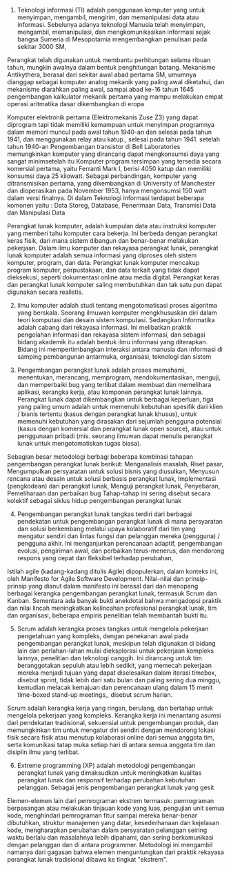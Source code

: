 1.	Teknologi informasi (TI) adalah penggunaan komputer yang untuk menyimpan, mengambil, mengirim, dan memanipulasi data atau informasi. Sebelunya adanya teknologi  Manusia telah menyimpan, mengambil, memanipulasi, dan mengkomunikasikan informasi sejak bangsa Sumeria di Mesopotamia mengembangkan penulisan pada sekitar 3000 SM, 

Perangkat telah digunakan untuk membantu perhitungan selama ribuan tahun, mungkin awalnya dalam bentuk penghitungan batang. Mekanisme Antikythera, berasal dari sekitar awal abad pertama SM, umumnya dianggap sebagai komputer analog mekanik yang paling awal diketahui, dan mekanisme diarahkan paling awal,  sampai abad ke-16 tahun 1645 pengembangan kalkulator mekanik pertama yang mampu melakukan empat operasi aritmatika dasar dikembangkan di eropa

Komputer elektronik pertama (Elektromekanis Zuse Z3) yang dapat diprogram tapi tidak memiliki kemampuan untuk menyimpan programnya dalam memori  muncul pada awal tahun 1940-an dan selesai pada tahun 1941, dan menggunakan relay atau katup., selesai pada tahun 1941. setelah tahun 1940-an Pengembangan transistor di Bell Laboratories memungkinkan komputer yang dirancang dapat mengkonsumsi daya yang sangat minimsetelah itu Komputer program tersimpan yang tersedia secara komersial pertama, yaitu  Ferranti Mark I, berisi 4050 katup dan memiliki konsumsi daya 25 kilowatt. Sebagai perbandingan, komputer yang ditransmisikan pertama, yang dikembangkan di University of Manchester dan dioperasikan pada November 1953, hanya mengonsumsi 150 watt dalam versi finalnya. Di dalam Teknologi informasi terdapat beberapa komonen yaitu : Data Storeg, Database, Penerimaan Data, Transmisi Data dan Manipulasi Data 

Perangkat lunak komputer, adalah kumpulan data atau instruksi komputer yang memberi tahu komputer cara bekerja. Ini berbeda dengan perangkat keras fisik, dari mana sistem dibangun dan benar-benar melakukan pekerjaan. Dalam ilmu komputer dan rekayasa perangkat lunak, perangkat lunak komputer adalah semua informasi yang diproses oleh sistem komputer, program, dan data. Perangkat lunak komputer mencakup program komputer, perpustakaan, dan data terkait yang tidak dapat dieksekusi, seperti dokumentasi online atau media digital. Perangkat keras dan perangkat lunak komputer saling membutuhkan dan tak satu pun dapat digunakan secara realistis. 



2.	ilmu komputer adalah studi tentang mengotomatisasi proses algoritma yang berskala. Seorang ilmuwan komputer mengkhususkan diri dalam teori komputasi dan desain sistem komputasi. Sedangkan Informatika adalah cabang dari rekayasa informasi. Ini melibatkan praktik pengolahan informasi dan rekayasa sistem informasi, dan sebagai bidang akademik itu adalah bentuk ilmu informasi yang diterapkan. Bidang ini mempertimbangkan interaksi antara manusia dan informasi di samping pembangunan antarmuka, organisasi, teknologi dan sistem



3.	Pengembangan perangkat lunak adalah proses memahami, menentukan, merancang, memprogram, mendokumentasikan, menguji, dan memperbaiki bug yang terlibat dalam membuat dan memelihara aplikasi, kerangka kerja, atau komponen perangkat lunak lainnya.  Perangkat lunak dapat dikembangkan untuk berbagai keperluan, tiga yang paling umum adalah untuk memenuhi kebutuhan spesifik dari klien / bisnis tertentu (kasus dengan perangkat lunak khusus), untuk memenuhi kebutuhan yang dirasakan dari sejumlah pengguna potensial (kasus dengan komersial dan perangkat lunak open source), atau untuk penggunaan pribadi (mis. seorang ilmuwan dapat menulis perangkat lunak untuk mengotomatiskan tugas biasa). 

Sebagian besar metodologi berbagi beberapa kombinasi tahapan pengembangan perangkat lunak berikut: Menganalisis masalah, Riset pasar, Mengumpulkan persyaratan untuk solusi bisnis yang diusulkan, Menyusun rencana atau desain untuk solusi berbasis perangkat lunak, Implementasi (pengkodean) dari perangkat lunak, Menguji perangkat lunak, Penyebaran, Pemeliharaan dan perbaikan bug Tahap-tahap ini sering disebut secara kolektif sebagai siklus hidup pengembangan perangkat lunak



4.	Pengembangan perangkat lunak tangkas terdiri dari berbagai pendekatan untuk pengembangan perangkat lunak di mana persyaratan dan solusi berkembang melalui upaya kolaboratif dari tim yang mengatur sendiri dan lintas fungsi dan pelanggan mereka (pengguna) / pengguna akhir. Ini menganjurkan perencanaan adaptif, pengembangan evolusi, pengiriman awal, dan perbaikan terus-menerus, dan mendorong respons yang cepat dan fleksibel terhadap perubahan, 

Istilah agile (kadang-kadang ditulis Agile) dipopulerkan, dalam konteks ini, oleh Manifesto for Agile Software Development.  Nilai-nilai dan prinsip-prinsip yang dianut dalam manifesto ini berasal dari dan menopang berbagai kerangka pengembangan perangkat lunak, termasuk Scrum dan Kanban. Sementara ada banyak bukti anekdotal bahwa mengadopsi praktik dan nilai lincah meningkatkan kelincahan profesional perangkat lunak, tim dan organisasi, beberapa empiris  penelitian telah membantah bukti itu.



5.	Scrum adalah kerangka proses tangkas untuk mengelola pekerjaan pengetahuan yang kompleks, dengan penekanan awal pada pengembangan perangkat lunak, meskipun telah digunakan di bidang lain dan perlahan-lahan mulai dieksplorasi untuk pekerjaan kompleks lainnya, penelitian dan teknologi canggih.  Ini dirancang untuk tim beranggotakan sepuluh atau lebih sedikit, yang memecah pekerjaan mereka menjadi tujuan yang dapat diselesaikan dalam iterasi timebox, disebut sprint, tidak lebih dari satu bulan dan paling sering dua minggu, kemudian melacak kemajuan dan perencanaan ulang dalam 15 menit time-boxed stand-up meetings,, disebut scrum harian. 

Scrum adalah kerangka kerja yang ringan, berulang, dan bertahap untuk mengelola pekerjaan yang kompleks. Kerangka kerja ini menantang asumsi dari pendekatan tradisional, sekuensial untuk pengembangan produk, dan memungkinkan tim untuk mengatur diri sendiri dengan mendorong lokasi fisik secara fisik atau menutup kolaborasi online dari semua anggota tim, serta komunikasi tatap muka setiap hari di antara semua anggota tim dan disiplin ilmu yang terlibat.



6.	Extreme programming (XP) adalah metodologi pengembangan perangkat lunak yang dimaksudkan untuk meningkatkan kualitas perangkat lunak dan responsif terhadap perubahan kebutuhan pelanggan. Sebagai jenis pengembangan perangkat lunak yang gesit

Elemen-elemen lain dari pemrograman ekstrem termasuk: pemrograman berpasangan atau melakukan tinjauan kode yang luas, pengujian unit semua kode, menghindari pemrograman fitur sampai mereka benar-benar dibutuhkan, struktur manajemen yang datar, kesederhanaan dan kejelasan kode, mengharapkan perubahan dalam persyaratan pelanggan seiring waktu berlalu dan masalahnya lebih dipahami, dan sering berkomunikasi dengan pelanggan dan di antara programmer. Metodologi ini mengambil namanya dari gagasan bahwa elemen menguntungkan dari praktik rekayasa perangkat lunak tradisional dibawa ke tingkat "ekstrem". 

